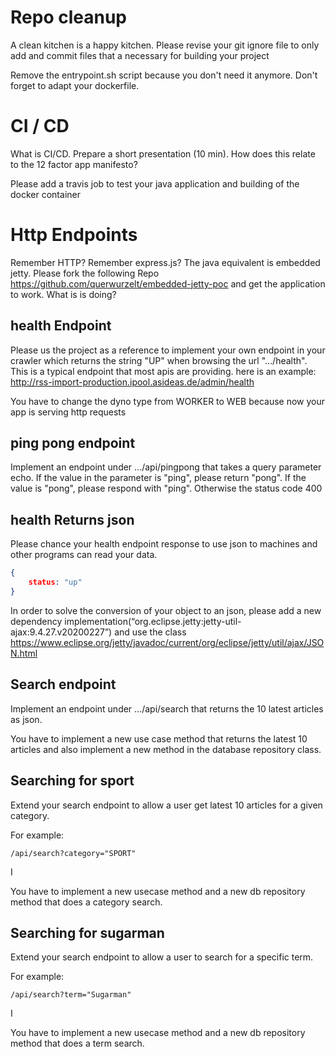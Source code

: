 Repo cleanup
============

A clean kitchen is a happy kitchen. Please revise your git ignore file
to only add and commit files that a necessary for building your project

Remove the entrypoint.sh script because you don't need it anymore. Don't 
forget to adapt your dockerfile. 


CI / CD 
=======

What is CI/CD. Prepare a short presentation (10 min). How does this relate
to the 12 factor app manifesto?

Please add a travis job to test your java application and building of the docker container


Http Endpoints
==============

Remember HTTP? Remember express.js? The java equivalent is embedded jetty. Please fork the following Repo https://github.com/querwurzelt/embedded-jetty-poc
and get the application to work. What is is doing?


health Endpoint
---------------

Please us the project as a reference to implement your own endpoint in your crawler which
returns the string "UP" when browsing the url ".../health". This is a typical endpoint that most apis are providing.
here is an example: http://rss-import-production.ipool.asideas.de/admin/health

You have to change the dyno type from WORKER to WEB because now your app is serving http requests

ping pong endpoint
------------------

Implement an endpoint under .../api/pingpong that takes a query parameter echo. If the value in the parameter
is "ping", please return "pong". If the value is "pong", please respond with "ping". Otherwise the status code 400


health Returns json
-------------------

Please chance your health endpoint response to use json to machines and other programs can read your data.

```json 
{
    status: "up"
}
```

In order to solve the conversion of your object to an json, please add a new dependency implementation(“org.eclipse.jetty:jetty-util-ajax:9.4.27.v20200227”) and 
use the class https://www.eclipse.org/jetty/javadoc/current/org/eclipse/jetty/util/ajax/JSON.html


Search endpoint
---------------

Implement an endpoint under .../api/search that returns the 10 latest articles as json.

You have to implement a new use case method that returns the latest 10 articles and also implement a new method in the database repository class.

Searching for sport
----------------------

Extend your search endpoint to allow a user get latest 10 articles for a given category.

For example:

    /api/search?category="SPORT" 
I

You have to implement a new usecase method and a new db repository method that does a category search.

Searching for sugarman
----------------------

Extend your search endpoint to allow a user to search for a specific term.

For example:

    /api/search?term="Sugarman" 
I

You have to implement a new usecase method and a new db repository method that does a term search. 
